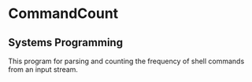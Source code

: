 # CommandCount
## Systems Programming
This program for parsing and counting the frequency of shell commands from an input stream.
